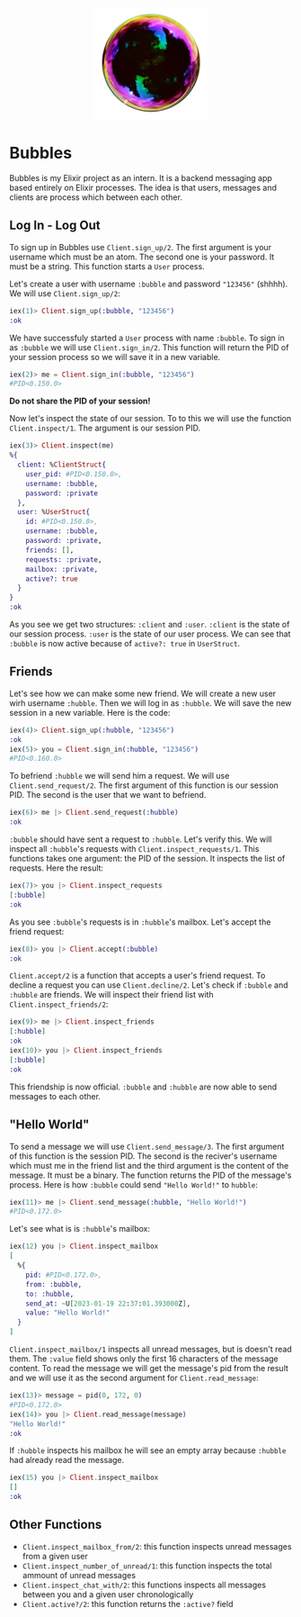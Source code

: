 <p align="center">
    <img src="./assets/logo_real.png" style="height: 200px" />
</p>

# Bubbles

Bubbles is my Elixir project as an intern. It is a backend messaging app based entirely on Elixir processes. The idea is that users, messages and clients are process which between each other.

## Log In - Log Out

To sign up in Bubbles use `Client.sign_up/2`. The first argument is your username which must be an atom. The second one is your password. It must be a string. This function starts a `User` process.

Let's create a user with username `:bubble` and password `"123456"` (shhhh). We will use `Client.sign_up/2`:

```elixir
iex(1)> Client.sign_up(:bubble, "123456")
:ok
```

We have successfuly started a `User` process with name `:bubble`. To sign in as `:bubble` we will use `Client.sign_in/2`. This function will return the PID of your session process so we will save it in a new variable.


```elixir
iex(2)> me = Client.sign_in(:bubble, "123456")
#PID<0.150.0>
```

**Do not share the PID of your session!**

Now let's inspect the state of our session. To to this we will use the function `Client.inspect/1`. The argument is our session PID.

```elixir
iex(3)> Client.inspect(me)
%{
  client: %ClientStruct{
    user_pid: #PID<0.150.0>,
    username: :bubble,
    password: :private
  },
  user: %UserStruct{
    id: #PID<0.150.0>,
    username: :bubble,
    password: :private,
    friends: [],
    requests: :private,
    mailbox: :private,
    active?: true
  }
}
:ok
```

As you see we get two structures: `:client` and `:user`. `:client` is the state of our session process. `:user` is the state of our user process. We can see that `:bubble` is now active because of `active?: true` in `UserStruct`. 

## Friends

Let's see how we can make some new friend. We will create a new user wirh username `:hubble`. Then we will log in as `:hubble`. We will save the new session in a new variable. Here is the code: 


```elixir
iex(4)> Client.sign_up(:hubble, "123456")
:ok
iex(5)> you = Client.sign_in(:hubble, "123456")
#PID<0.160.0>
```

To befriend `:hubble` we will send him a request. We will use `Client.send_request/2`. The first argument of this function is our session PID. The second is the user that we want to befriend.

```elixir
iex(6)> me |> Client.send_request(:hubble)
:ok
```

`:bubble` should have sent a request to `:hubble`. Let's verify this. We will inspect all `:hubble`'s requests with `Client.inspect_requests/1`. This functions takes one argument: the PID of the session. It inspects the list of requests. Here the result:

```elixir
iex(7)> you |> Client.inspect_requests
[:bubble]
:ok
```

As you see `:bubble`'s requests is in `:hubble`'s mailbox. Let's accept the friend request: 

```elixir
iex(8)> you |> Client.accept(:bubble)
:ok
```

`Client.accept/2` is a function that accepts a user's friend request. To decline a request you can use `Client.decline/2`. Let's check if `:bubble` and `:hubble` are friends. We will inspect their friend list with `Client.inspect_friends/2`:

```elixir
iex(9)> me |> Client.inspect_friends
[:hubble]
:ok
iex(10)> you |> Client.inspect_friends
[:bubble]
:ok
```

This friendship is now official. `:bubble` and `:hubble` are now able to send messages to each other.

## "Hello World"

To send a message we will use `Client.send_message/3`. The first argument of this function is the session PID. The second is the reciver's username which must me in the friend list and the third argument is the content of the message. It must be a binary. The function returns the PID of the message's process. Here is how `:bubble` could send `"Hello World!"` to `hubble`:

```elixir
iex(11)> me |> Client.send_message(:hubble, "Hello World!")
#PID<0.172.0>
```

Let's see what is is `:hubble`'s mailbox:

```elixir
iex(12) you |> Client.inspect_mailbox
[
  %{
    pid: #PID<0.172.0>,
    from: :bubble,
    to: :hubble,
    send_at: ~U[2023-01-19 22:37:01.393000Z],
    value: "Hello World!"
  }
]
```

`Client.inspect_mailbox/1` inspects all unread messages, but is doesn't read them. The `:value` field shows only the first 16 characters of the message content. To read the message we will get the message's pid from the result and we will use it as the second argument for `Client.read_message`:

```elixir
iex(13)> message = pid(0, 172, 0)
#PID<0.172.0>
iex(14)> you |> Client.read_message(message)
"Hello World!"
:ok
```

If `:hubble` inspects his mailbox he will see an empty array because `:hubble` had already read the message.

```elixir
iex(15) you |> Client.inspect_mailbox
[]
:ok
```

## Other Functions

* `Client.inspect_mailbox_from/2`: this function inspects unread messages from a given user
* `Client.inspect_number_of_unread/1`: this function inspects the total ammount of unread messages
* `Client.inspect_chat_with/2`: this functions inspects all messages between you and a given user chronologically
* `Client.active?/2`: this function returns the `:active?` field